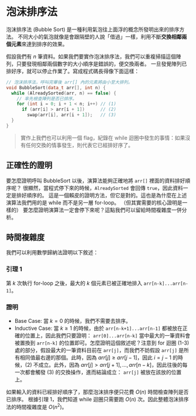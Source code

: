 # 泡沫排序法

泡沫排序法 (Bubble Sort) 是一種利用氣泡往上面浮的概念所發明出來的排序方法。
不同大小的氣泡就像是會跟隔壁的人說「借過」一樣，利用不斷**交換相鄰兩個元素**來達到排序的效果。

假設我們有 $n$ 筆資料。如果我們要實作泡沫排序法，我們可以重複掃描這個陣列，只要發現相鄰兩個數字的大小順序是錯誤的，便交換兩者。
一旦發覺陣列已排好序，就可以停止作業了。寫成程式碼長得像下面這樣：

```cpp
// 泡沫排序法，呼叫完畢後 arr[] 內的元素將由小至大排列。
void BubbleSort(data_t arr[], int n) {
  while (AlreadySorted(arr, n) == false) {
    // 率先檢查陣列是否已排序。
    for (int i = 0; i + 1 < n; i++) // (1)
      if (arr[i] > arr[i + 1])      // (2)
        swap(arr[i], arr[i + 1]);   // (3)
  }
}
```

> 實作上我們也可以利用一個 flag，紀錄在 while 迴圈中發生的事情：如果沒有任何交換的情事發生，則代表它已經排好序了。

## 正確性的證明

要怎麼證明呼叫 BubbleSort 以後，演算法能夠正確地將 `arr[]` 裡面的資料排好順序呢？
很顯然，當程式停下來的時候，`AlreadySorted` 會回傳 `true`，因此資料一定是排好順序的。
這是一個賴皮的證明方法，但它是對的。這也是為什麼在上述演算法我們用的是 while 而不是另一層 for-loop。
（但其實需要的核心證明是一樣的）
要怎麼證明演算法一定會停下來呢？這點我們可以留給時間複雜度一併分析。

## 時間複雜度

我們可以利用數學歸納法證明以下敘述：

### 引理 1

第 $k$ 次執行 for-loop 之後，最大的 $k$ 個元素已被正確地排入 `arr[n-k]...arr[n-1]`。

### 證明

* Base Case: 當 $k=0$ 的時候，我們不需要去排序。
* Inductive Case: 當 $k\ge 1$ 的時候，由於 `arr[n-k+1]...arr[n-1]` 都被放在正確的位置上，因此我們只要證明： `arr[0]...arr[n-k]` 當中最大的一筆資料會被置換到 `arr[n-k]` 的位置即可。怎麼證明這個敘述呢？注意到 for 迴圈 (1-3) 處的部分，假設最大的一筆資料目前在 `arr[j]`，而我們不妨假設 `arr[j]` 是所有相同值最右邊的那個。此時，因為 $arr[j] \ge arr[j-1]$，因此 $i=j-1$ 的時候，(2) 不成立。此外，因為 $arr[j] > arr[j+1], \ldots, arr[n-k]$，因此往後的每一次都會觸發 (3) 的交換操作，進而結論成立： `arr[j]` 被放在該放的位置上。


如果輸入的資料已經排好順序了，那麼泡沫排序便只花費 $O(n)$ 時間檢查陣列是否已排序。
根據引理 1，我們知道 while 迴圈只需要跑 $O(n)$ 次。因此整體泡沫排序法的時間複雜度是 $O(n^2)$。



